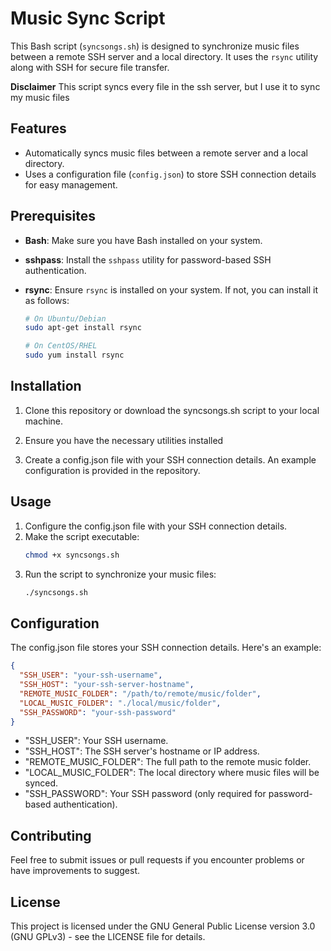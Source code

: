 # Music Sync Script

This Bash script (`syncsongs.sh`) is designed to synchronize music files between a remote SSH server and a local directory. It uses the `rsync` utility along with SSH for secure file transfer.

**Disclaimer** This script syncs every file in the ssh server, but I use it to sync my music files

## Features

- Automatically syncs music files between a remote server and a local directory.
- Uses a configuration file (`config.json`) to store SSH connection details for easy management.

## Prerequisites

- **Bash**: Make sure you have Bash installed on your system.
- **sshpass**: Install the `sshpass` utility for password-based SSH authentication.
- **rsync**: Ensure `rsync` is installed on your system. If not, you can install it as follows:

   ```bash
   # On Ubuntu/Debian
   sudo apt-get install rsync

   # On CentOS/RHEL
   sudo yum install rsync
   ```

## Installation

1. Clone this repository or download the syncsongs.sh script to your local machine.

2. Ensure you have the necessary utilities installed

3. Create a config.json file with your SSH connection details. An example configuration is provided in the repository.

## Usage

1. Configure the config.json file with your SSH connection details.
2. Make the script executable:
   ```bash
   chmod +x syncsongs.sh
   ```
3. Run the script to synchronize your music files:
   ```bash
   ./syncsongs.sh
   ```

## Configuration

The config.json file stores your SSH connection details. Here's an example:
```json
{
  "SSH_USER": "your-ssh-username",
  "SSH_HOST": "your-ssh-server-hostname",
  "REMOTE_MUSIC_FOLDER": "/path/to/remote/music/folder",
  "LOCAL_MUSIC_FOLDER": "./local/music/folder",
  "SSH_PASSWORD": "your-ssh-password"
}
```

- "SSH_USER": Your SSH username.
- "SSH_HOST": The SSH server's hostname or IP address.
- "REMOTE_MUSIC_FOLDER": The full path to the remote music folder.
- "LOCAL_MUSIC_FOLDER": The local directory where music files will be synced.
- "SSH_PASSWORD": Your SSH password (only required for password-based authentication).

## Contributing

Feel free to submit issues or pull requests if you encounter problems or have improvements to suggest.

## License

This project is licensed under the GNU General Public License version 3.0 (GNU GPLv3) - see the LICENSE file for details.
